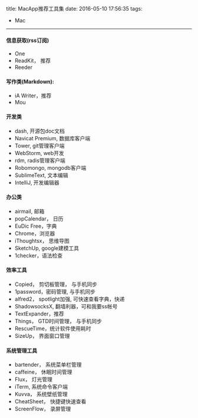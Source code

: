 title: MacApp推荐工具集
date: 2016-05-10 17:56:35
tags:
- Mac
---

#### 信息获取(rss订阅)
- One
- ReadKit， 推荐
- Reeder

#### 写作类(Markdown):
- iA Writer，推荐
- Mou

#### 开发类
- dash, 开源包doc文档
- Navicat Premium, 数据库客户端
- Tower, git管理客户端
- WebStorm, web开发
- rdm, radis管理客户端
- Robomongo, mongodb客户端
- SublimeText, 文本编辑
- IntelliJ, 开发编辑器

#### 办公类
- airmail, 邮箱
- popCalendar， 日历
- EuDic Free，字典
- Chrome，浏览器
- iThoughtsx， 思维导图
- SketchUp, google建模工具
- 1checker，语法检查

#### 效率工具
- Copied， 剪切板管理， 与手机同步
- 1password，密码管理, 与手机同步
- alfred2， spotlight加强, 可快速查看字典，快递
- ShadowsocksX, 翻墙利器，可和我要ss帐号
- TextExpander，推荐
- Things， GTD时间管理， 与手机同步
- RescueTime，统计软件使用耗时
- SizeUp， 界面窗口管理

#### 系统管理工具
- bartender， 系统菜单栏管理
- caffeine， 休眠时间管理
- Flux， 灯光管理
- iTerm, 系统命令客户端
- Kuvva， 系统壁纸管理
- CheatSheet， 快捷键快速查看
- ScreenFlow， 录屏管理
